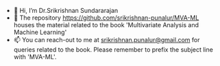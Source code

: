 - 👋 Hi, I’m Dr.Srikrishnan Sundararajan
- 💞️ The repository https://github.com/srikrishnan-punalur/MVA-ML houses the material related to the book 'Multivariate Analysis and Machine Learning' 
- 📫 You can reach-out to me at srikrishnan.punalur@gmail.com for queries related to the book. Please remember to prefix the subject line with 'MVA-ML'. 

<!---
srikrishnan-punalur/srikrishnan-punalur is a ✨ special ✨ repository because its `README.md` (this file) appears on your GitHub profile.
You can click the Preview link to take a look at your changes.
--->
